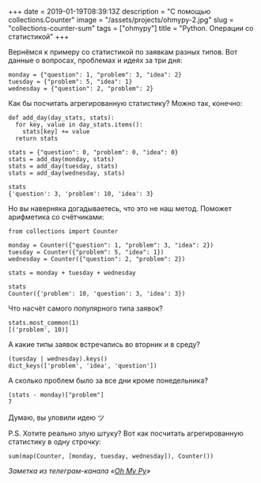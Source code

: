 +++
date = 2019-01-19T08:39:13Z
description = "С помощью collections.Counter"
image = "/assets/projects/ohmypy-2.jpg"
slug = "collections-counter-sum"
tags = ["ohmypy"]
title = "Python. Операции со статистикой"
+++

Вернёмся к примеру со статистикой по заявкам разных типов. Вот данные о вопросах, проблемах и идеях за три дня:

```
monday = {"question": 1, "problem": 3, "idea": 2}
tuesday = {"problem": 5, "idea": 1}
wednesday = {"question": 2, "problem": 2}
```

Как бы посчитать агрегированную статистику? Можно так, конечно:

```
def add_day(day_stats, stats):
  for key, value in day_stats.items():
    stats[key] += value
  return stats

stats = {"question": 0, "problem": 0, "idea": 0}
stats = add_day(monday, stats)
stats = add_day(tuesday, stats)
stats = add_day(wednesday, stats)

stats
{'question': 3, 'problem': 10, 'idea': 3}
```

Но вы наверняка догадываетесь, что это не наш метод. Поможет арифметика со счётчиками:

```
from collections import Counter

monday = Counter({"question": 1, "problem": 3, "idea": 2})
tuesday = Counter({"problem": 5, "idea": 1})
wednesday = Counter({"question": 2, "problem": 2})

stats = monday + tuesday + wednesday

stats
Counter({'problem': 10, 'question': 3, 'idea': 3})
```

Что насчёт самого популярного типа заявок?

```
stats.most_common(1)
[('problem', 10)]
```

А какие типы заявок встречались во вторник и в среду?

```
(tuesday | wednesday).keys()
dict_keys(['problem', 'idea', 'question'])
```

А сколько проблем было за все дни кроме понедельника?

```
(stats - monday)["problem"]
7
```

Думаю, вы уловили идею ツ

P.S. Хотите реально злую штуку? Вот как посчитать агрегированную статистику в одну строчку:

```
sum(map(Counter, [monday, tuesday, wednesday]), Counter())
```

<div class="row">
<div class="col-xs-12 col-sm-10 col-md-8"><p><em>Заметка из телеграм-канала <span class="nowrap"><i class="fas fa-kiwi-bird"></i> «<a href="https://t.me/ohmypy">Oh My Py</a>»</span></em></p></div>
</div>

